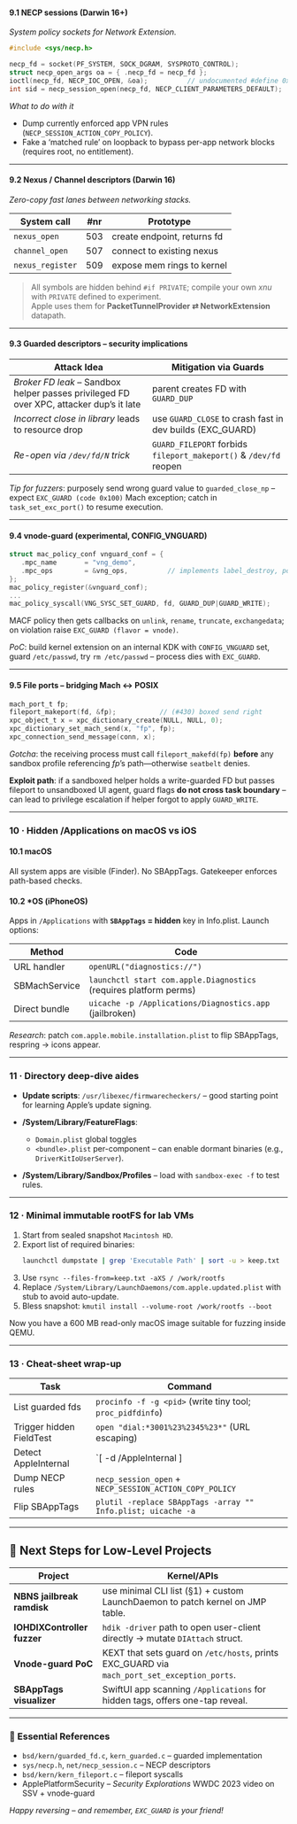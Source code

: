 #### 9.1  **NECP sessions** (Darwin 16+)  
*System policy sockets for Network Extension.*  

```c
#include <sys/necp.h>

necp_fd = socket(PF_SYSTEM, SOCK_DGRAM, SYSPROTO_CONTROL);
struct necp_open_args oa = { .necp_fd = necp_fd };
ioctl(necp_fd, NECP_IOC_OPEN, &oa);          // undocumented #define 0xC01069A2
int sid = necp_session_open(necp_fd, NECP_CLIENT_PARAMETERS_DEFAULT);
```

*What to do with it*  
- Dump currently enforced app VPN rules (`NECP_SESSION_ACTION_COPY_POLICY`).  
- Fake a ‘matched rule’ on loopback to bypass per-app network blocks (requires root, no entitlement).  

---

#### 9.2  **Nexus / Channel** descriptors (Darwin 16)  
*Zero-copy fast lanes between networking stacks.*  

| System call | #nr | Prototype |
|-------------|-----|-----------|
| `nexus_open` | 503 | create endpoint, returns fd |
| `channel_open` | 507 | connect to existing nexus |
| `nexus_register` | 509 | expose mem rings to kernel |

> All symbols are hidden behind `#if PRIVATE`; compile your own *xnu* with `PRIVATE` defined to experiment.  
> Apple uses them for **PacketTunnelProvider ⇄ NetworkExtension** datapath.  

---

#### 9.3  Guarded descriptors – security implications  

| Attack&nbsp;Idea | Mitigation via Guards |
|------------------|-----------------------|
| *Broker FD leak* – Sandbox helper passes privileged FD over XPC, attacker dup’s it late | parent creates FD with `GUARD_DUP` |
| *Incorrect close in library* leads to resource drop | use `GUARD_CLOSE` to crash fast in dev builds (EXC_GUARD) |
| *Re-open via `/dev/fd/N` trick* | `GUARD_FILEPORT` forbids `fileport_makeport()` & `/dev/fd` reopen |

*Tip for fuzzers*: purposely send wrong guard value to `guarded_close_np` – expect `EXC_GUARD (code 0x100)` Mach exception; catch in `task_set_exc_port()` to resume execution.

---

#### 9.4  **vnode-guard** (experimental, CONFIG_VNGUARD)  

```c
struct mac_policy_conf vnguard_conf = {
   .mpc_name       = "vng_demo",
   .mpc_ops        = &vng_ops,          // implements label_destroy, policy_syscall
};
mac_policy_register(&vnguard_conf);
...
mac_policy_syscall(VNG_SYSC_SET_GUARD, fd, GUARD_DUP|GUARD_WRITE);
```

MACF policy then gets callbacks on `unlink`, `rename`, `truncate`, `exchangedata`; on violation raise `EXC_GUARD (flavor = vnode)`.

*PoC*: build kernel extension on an internal KDK with `CONFIG_VNGUARD` set, guard `/etc/passwd`, try `rm /etc/passwd` – process dies with `EXC_GUARD`.

---

#### 9.5  **File ports** – bridging Mach ↔ POSIX

```c
mach_port_t fp;
fileport_makeport(fd, &fp);           // (#430) boxed send right
xpc_object_t x = xpc_dictionary_create(NULL, NULL, 0);
xpc_dictionary_set_mach_send(x, "fp", fp);
xpc_connection_send_message(conn, x);
```

*Gotcha*: the receiving process must call `fileport_makefd(fp)` **before** any sandbox profile referencing *fp*’s path—otherwise `seatbelt` denies.  

**Exploit path**: if a sandboxed helper holds a write-guarded FD but passes fileport to unsandboxed UI agent, guard flags **do not cross task boundary** – can lead to privilege escalation if helper forgot to apply `GUARD_WRITE`.

---

### 10 · Hidden /Applications on macOS vs iOS  

#### 10.1 macOS  
All system apps are visible (Finder). No SBAppTags. Gatekeeper enforces path-based checks.  

#### 10.2 *OS (iPhoneOS)  
Apps in `/Applications` with **`SBAppTags` = hidden** key in Info.plist. Launch options:

| Method | Code |
|--------|------|
| URL handler | `openURL("diagnostics://")` |
| SBMachService | `launchctl start com.apple.Diagnostics` (requires platform perms) |
| Direct bundle | `uicache -p /Applications/Diagnostics.app` (jailbroken) |

*Research*: patch `com.apple.mobile.installation.plist` to flip SBAppTags, respring → icons appear.

---

### 11 · Directory deep-dive aides  

* **Update scripts**: `/usr/libexec/firmwarecheckers/` – good starting point for learning Apple’s update signing.  
* **/System/Library/FeatureFlags**:  
  * `Domain.plist` global toggles  
  * `<bundle>.plist` per-component – can enable dormant binaries (e.g., `DriverKitIoUserServer`).  

* **/System/Library/Sandbox/Profiles** – load with `sandbox-exec -f` to test rules.  

---

### 12 · Minimal immutable rootFS for lab VMs  

1. Start from sealed snapshot `Macintosh HD`.  
2. Export list of required binaries:  
   ```bash
   launchctl dumpstate | grep 'Executable Path' | sort -u > keep.txt
   ```  
3. Use `rsync --files-from=keep.txt -aXS / /work/rootfs`  
4. Replace `/System/Library/LaunchDaemons/com.apple.updated.plist` with stub to avoid auto-update.  
5. Bless snapshot: `kmutil install --volume-root /work/rootfs --boot`  

Now you have a 600 MB read-only macOS image suitable for fuzzing inside QEMU.

---

### 13 · Cheat-sheet wrap-up  

| Task | Command |
|------|---------|
| List guarded fds | `procinfo -f -g <pid>` (write tiny tool; `proc_pidfdinfo`) |
| Trigger hidden FieldTest | `open "dial:*3001%23%2345%23*"` (URL escaping) |
| Detect AppleInternal | `[ -d /AppleInternal ] || sysctl kern.osvariant_status` |
| Dump NECP rules | `necp_session_open` + `NECP_SESSION_ACTION_COPY_POLICY` |
| Flip SBAppTags | `plutil -replace SBAppTags -array "" Info.plist; uicache -a` |

---

## 🚀 Next Steps for Low-Level Projects

| Project | Kernel/APIs |
|---------|-------------|
| **NBNS jailbreak ramdisk** | use minimal CLI list (§1) + custom LaunchDaemon to patch kernel on JMP table. |
| **IOHDIXController fuzzer** | `hdik -driver` path to open user-client directly → mutate `DIAttach` struct. |
| **Vnode-guard PoC** | KEXT that sets guard on `/etc/hosts`, prints EXC_GUARD via `mach_port_set_exception_ports`. |
| **SBAppTags visualizer** | SwiftUI app scanning `/Applications` for hidden tags, offers one-tap reveal. |

---

### 📌 Essential References

* `bsd/kern/guarded_fd.c`, `kern_guarded.c` – guarded implementation  
* `sys/necp.h`, `net/necp_session.c` – NECP descriptors  
* `bsd/kern/kern_fileport.c` – fileport syscalls  
* ApplePlatformSecurity – *Security Explorations* WWDC 2023 video on SSV + vnode-guard  

*Happy reversing – and remember, `EXC_GUARD` is your friend!*